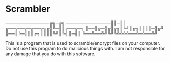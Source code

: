 # Scrambler


──────────────╔╗─╔╗
──────────────║║─║║
╔══╦══╦═╦══╦╗╔╣╚═╣║╔══╦═╗
║══╣╔═╣╔╣╔╗║╚╝║╔╗║║║║═╣╔╝
╠══║╚═╣║║╔╗║║║║╚╝║╚╣║═╣║
╚══╩══╩╝╚╝╚╩╩╩╩══╩═╩══╩╝


This is a program that is used to scramble/encrypt files on your computer.
Do not use this program to do malicious things with.
I am not responsible for any damage that you do with this software.
